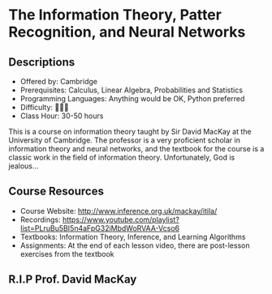 # The Information Theory, Patter Recognition, and Neural Networks

## Descriptions

- Offered by: Cambridge
- Prerequisites: Calculus, Linear Algebra, Probabilities and Statistics
- Programming Languages: Anything would be OK, Python preferred
- Difficulty: 🌟🌟🌟
- Class Hour: 30-50 hours

This is a course on information theory taught by Sir David MacKay at the University of Cambridge. The professor is a very proficient scholar in information theory and neural networks, and the textbook for the course is a classic work in the field of information theory. Unfortunately, God is jealous...

## Course Resources

- Course Website: <http://www.inference.org.uk/mackay/itila/>
- Recordings: <https://www.youtube.com/playlist?list=PLruBu5BI5n4aFpG32iMbdWoRVAA-Vcso6>
- Textbooks: Information Theory, Inference, and Learning Algorithms
- Assignments: At the end of each lesson video, there are post-lesson exercises from the textbook

## R.I.P Prof. David MacKay
